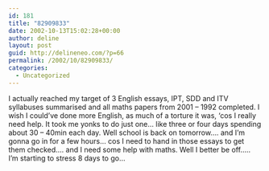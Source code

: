 ```yaml
---
id: 181
title: "82909833"
date: 2002-10-13T15:02:28+00:00
author: deline
layout: post
guid: http://delineneo.com/?p=66
permalink: /2002/10/82909833/
categories:
  - Uncategorized
---
```

I actually reached my target of 3 English essays, IPT, SDD and ITV syllabuses summarised and all maths papers from 2001 &#8211; 1992 completed. I wish I could&#8217;ve done more English, as much of a torture it was, &#8216;cos I really need help. It took me yonks to do just one&#8230; like three or four days spending about 30 &#8211; 40min each day. Well school is back on tomorrow&#8230;. and I&#8217;m gonna go in for a few hours&#8230; cos I need to hand in those essays to get them checked&#8230;. and I need some help with maths. Well I better be off&#8230;.. I&#8217;m starting to stress 8 days to go&#8230;
